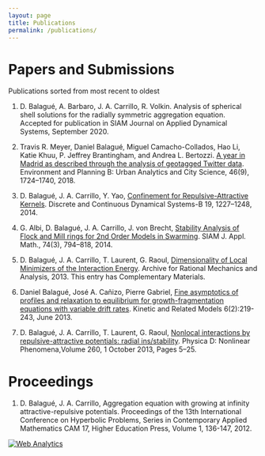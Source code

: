 ```yaml
---
layout: page
title: Publications
permalink: /publications/
---
```


# Papers and Submissions
Publications sorted from most recent to oldest

1. D. Balagué, A. Barbaro, J. A. Carrillo, R. Volkin. Analysis of spherical shell solutions for the radially symmetric aggregation equation. Accepted for publication in SIAM Journal on Applied Dynamical Systems, September 2020.

2. Travis R. Meyer, Daniel Balagué, Miguel Camacho-Collados, Hao Li, Katie Khuu, P. Jeffrey Brantingham, and Andrea L. Bertozzi. [A year in Madrid as described through the analysis of geotagged Twitter data](http://journals.sagepub.com/doi/10.1177/2399808318764123). Environment and Planning B: Urban Analytics and City Science, 46(9), 1724–1740, 2018.

3. D. Balagué, J. A. Carrillo, Y. Yao, [Confinement for Repulsive-Attractive Kernels](/personal/2013/05/29/confinement.html). Discrete and Continuous Dynamical Systems-B 19, 1227–1248, 2014.

4. G. Albi, D. Balagué, J. A. Carrillo, J. von Brecht, [Stability Analysis of Flock and Mill rings for 2nd Order Models in Swarming](/personal/2013/05/29/millflock.html). SIAM J. Appl. Math., 74(3), 794–818, 2014.

5. D. Balagué, J. A. Carrillo, T. Laurent, G. Raoul, [Dimensionality of Local Minimizers of the Interaction Energy](/personal/2013/05/29/bclr2.html). Archive for Rational Mechanics and Analysis, 2013. This entry has Complementary Materials.

6. Daniel Balagué, José A. Cañizo, Pierre Gabriel, [Fine asymptotics of profiles and relaxation to equilibrium for growth-fragmentation equations with variable drift rates](/personal/2013/05/29/fragmentation.html). Kinetic and Related Models 6(2):219-243, June 2013.

7. D. Balagué, J. A. Carrillo, T. Laurent, G. Raoul, [Nonlocal interactions by repulsive-attractive potentials: radial ins/stability](/personal/2013/05/29/bclr1.html). Physica D: Nonlinear Phenomena,Volume 260, 1 October 2013, Pages 5–25.

# Proceedings

1. D. Balagué, J. A. Carrillo, Aggregation equation with growing at infinity attractive-repulsive potentials. Proceedings of the 13th International Conference on Hyperbolic Problems, Series in Contemporary Applied Mathematics CAM 17, Higher Education Press, Volume 1, 136-147, 2012.

<!-- Default Statcounter code for Pàgina Personal
https://dbalague.github.io/personal -->
<script type="text/javascript">
var sc_project=12366162; 
var sc_invisible=1; 
var sc_security="fa1c017b"; 
</script>
<script type="text/javascript"
src="https://www.statcounter.com/counter/counter.js"
async></script>
<noscript><div class="statcounter"><a title="Web Analytics"
href="https://statcounter.com/" target="_blank"><img
class="statcounter"
src="https://c.statcounter.com/12366162/0/fa1c017b/1/"
alt="Web Analytics"></a></div></noscript>
<!-- End of Statcounter Code -->